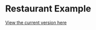 # Restaurant Example

[View the current version here](https://ajmcdee.github.io/restaurantExample/)
